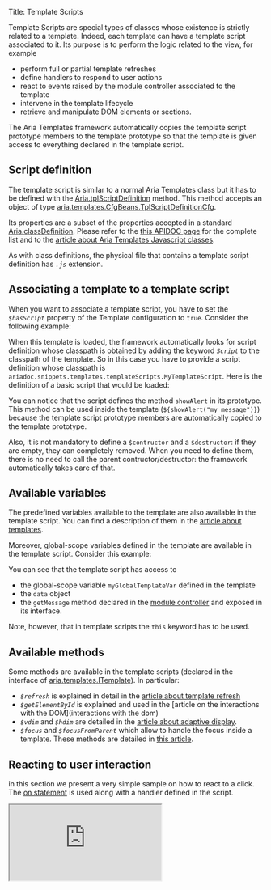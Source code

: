 Title: Template Scripts


Template Scripts are special types of classes whose existence is strictly related to a template. Indeed, each template can have a template script associated to it. Its purpose is to perform the logic related to the view, for example
* perform full or partial template refreshes
* define handlers to respond to user actions
* react to events raised by the module controller associated to the template
* intervene in the template lifecycle
* retrieve and manipulate DOM elements or sections.

The Aria Templates framework automatically copies the template script prototype members to the template prototype so that the template is given access to everything declared in the template script.

## Script definition
The template script is similar to a normal Aria Templates class but it has to be defined with the [Aria.tplScriptDefinition](http://ariatemplates.com/api/#Aria:tplScriptDefinition:method) method. This method accepts an object of type [aria.templates.CfgBeans.TplScriptDefinitionCfg](http://ariatemplates.com/api/#aria.templates.CfgBeans:TplScriptDefinitionCfg).

Its properties are a subset of the properties accepted in a standard [Aria.classDefinition](http://ariatemplates.com/api/#Aria:classDefinition:method). Please refer to the [this APIDOC page](http://ariatemplates.com/api/#aria.core.CfgBeans:ClassDefinitionCfg) for the complete list and to the [article about Aria Templates Javascript classes](javascript_classes).

As with class definitions, the physical file that contains a template script definition has *`.js`* extension.

## Associating a template to a template script

When you want to associate a template script, you have to set the *`$hasScript`* property of the Template configuration to `true`. Consider the following example:

<script src='http://snippets.ariatemplates.com/snippets/%VERSION%/templates/templateScripts/MyTemplate.tpl' defer></script>

When this template is loaded, the framework automatically looks for script definition whose classpath is obtained by adding the keyword *`Script`* to the classpath of the template. So in this case you have to provide a script definition whose classpath is `ariadoc.snippets.templates.templateScripts.MyTemplateScript`. Here is the definition of a basic script that would be loaded:

<script src='http://snippets.ariatemplates.com/snippets/%VERSION%/templates/templateScripts/MyTemplateScript.js' defer></script>


You can notice that the script defines the method `showAlert` in its prototype. This method can be used inside the template (`${showAlert("my message")}`) because the template script prototype members are automatically copied to the template prototype.

Also, it is not mandatory to define a `$contructor` and a `$destructor`: if they are empty, they can completely removed. When you need to define them, there is no need to call the parent contructor/destructor: the framework automatically takes care of that.

## Available variables

The predefined variables available to the template are also available in the template script. You can find a description of them in the [article about templates](writing_templates#predefined-variables).

Moreover, global-scope variables defined in the template are available in the template script. Consider this example:

<script src='http://snippets.ariatemplates.com/snippets/%VERSION%/templates/templateScripts/MySecondTemplate.tpl' defer></script>

<script src='http://snippets.ariatemplates.com/snippets/%VERSION%/templates/templateScripts/MySecondTemplateScript.js' defer></script>

You can see that the template script has access to
* the global-scope variable `myGlobalTemplateVar` defined in the template
* the `data` object
* the `getMessage` method declared in the [module controller](controllers) and exposed in its interface.

Note, however, that in template scripts the `this` keyword has to be used.


## Available methods

Some methods are available in the template scripts (declared in the interface of [aria.templates.ITemplate](http://ariatemplates.com/api/#aria.templates.ITemplate)). In particular:
* *`$refresh`* is explained in detail in the [article about template refresh](refresh)
* *`$getElementById`* is explained and used in the [article on the interactions with the DOM](interactions with the dom)
* *`$vdim`* and *`$hdim`* are detailed in the [article about adaptive display](adaptive_display).
* *`$focus`* and *`$focusFromParent`* which allow to handle the focus inside a template. These methods are detailed in [this article](interactions_with_the_dom).

## Reacting to user interaction

in this section we present a very simple sample on how to react to a click. The [ on statement](writing_templates#on) is used along with a handler defined in the script.

<iframe class='samples' src='http://snippets.ariatemplates.com/samples/%VERSION%/templates/templateScripts/clickhandler/' />

## Reacting to module and flow events

It is possible to react to events raised by the [module controller](controllers) associated to the template or by the [flow controller](flow_controllers) associated to the the module controller. It is sufficient to define the methods *`onModuleEvent`* and *`onFlowEvent`* in the script `$prototype`:

<script src='http://snippets.ariatemplates.com/snippets/%VERSION%/templates/templateScripts/MyThirdTemplateScript.js' defer></script>

But doing so, you are actually overriding the methods defined in the prototype of the class [aria.templates.Template](http://ariatemplates.com/api/#aria.templates.Template), which is the default parent class of templates and template scripts.

These methods are called whenever an event is raised by the module controller of its associated flow controller.

## Intercepting template lifecycle phases

Four callback methods inherited from `aria.templates.Template` can be implemented at script level to execute code during the initialization phase of the template.  They are as follow:

It is possible to define methods that are called when a template is initialized and refreshed:
* `$beforeRefresh`
Called at the beginning of any `$refresh` of the template.
* [$dataReady](http://ariatemplates.com/api/#aria.templates.Template:$dataReady:method)
When the data has been loaded and the module associated to this template has been initialized
* [$viewReady](http://ariatemplates.com/api/#aria.templates.Template:$viewReady:method)
When the template (but not its subtemplates) is ready to be displayed
* [$displayReady](http://ariatemplates.com/api/#aria.templates.Template:$displayReady:method)
When the template and its subtemplates are ready to be displayed
* `$afterRefresh`
Called after any `$refresh` of the template

For a description of the template lifecycle, refer to this [article](what are templates?).